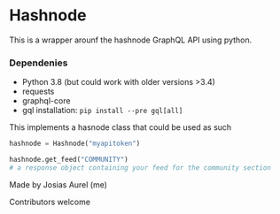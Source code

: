 # Hashnode

This is a wrapper arounf the hashnode GraphQL API using python.

### Dependenies
- Python 3.8 (but could work with older versions >3.4)
- requests
- graphql-core
- gql installation: `pip install --pre gql[all]`

This implements a hasnode class that could be used as such

```python
hashnode = Hashnode("myapitoken")

hashnode.get_feed("COMMUNITY")
# a response object containing your feed for the community section
```

Made by Josias Aurel (me)

Contributors welcome